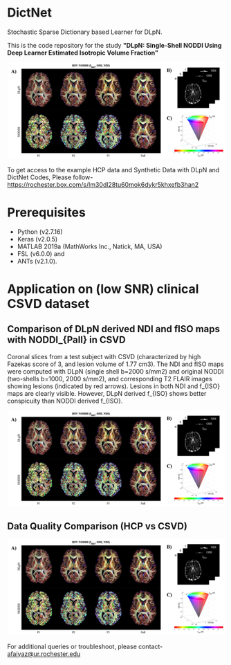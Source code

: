 # DictNet
Stochastic Sparse Dictionary based Learner for DLpN.



This is the code repository for the study <b>"DLpN: Single-Shell NODDI Using Deep Learner Estimated Isotropic Volume Fraction"</b>

![Graphical Abstract](https://github.com/abrarfaiyaz/DictNet/blob/main/Graphical_Abstract.tiff)


To get access to the example HCP data and Synthetic Data with DLpN and DictNet Codes, Please follow-
https://rochester.box.com/s/lm30dl28tu60mok6dykr5khxefb3han2

# Prerequisites
  - Python (v2.7.16)
  - Keras (v2.0.5)
  - MATLAB 2019a (MathWorks Inc., Natick, MA, USA)
  - FSL (v6.0.0) and 
  - ANTs (v2.1.0). 
# Application on (low SNR) clinical CSVD dataset
## Comparison of DLpN derived NDI and fISO maps with NODDI_{Pall} in CSVD 
Coronal slices from a test subject with CSVD (characterized by high Fazekas score of 3, and lesion volume of 1.77 cm3). The NDI and fISO maps were computed with DLpN (single shell b=2000 s/mm2) and original NODDI (two-shells b=1000, 2000 s/mm2), and corresponding T2 FLAIR images showing lesions (indicated by red arrows). Lesions in both NDI and f_{ISO} maps are clearly visible. However, DLpN derived f_{ISO} shows better conspicuity than NODDI derived f_{ISO}.

![Graphical Abstract](https://github.com/abrarfaiyaz/DictNet/blob/main/Graphical_Abstract.tiff)
## Data Quality Comparison (HCP vs CSVD)

![Graphical Abstract](https://github.com/abrarfaiyaz/DictNet/blob/main/Graphical_Abstract.tiff)

For additional queries or troubleshoot, please contact- afaiyaz@ur.rochester.edu

